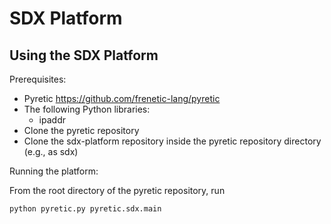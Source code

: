 SDX Platform
============

Using the SDX Platform
--------------------

Prerequisites:

- Pyretic <https://github.com/frenetic-lang/pyretic>
- The following Python libraries:
  - ipaddr
- Clone the pyretic repository
- Clone the sdx-platform repository inside the pyretic repository directory (e.g., as sdx)

Running the platform:

From the root directory of the pyretic repository, run

  ```
python pyretic.py pyretic.sdx.main
  ```
